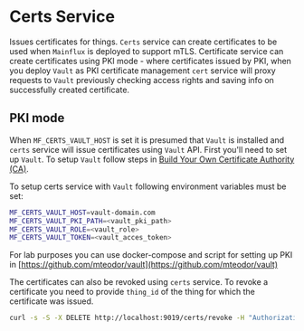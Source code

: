 # Certs Service

Issues certificates for things. `Certs` service can create certificates to be used when `Mainflux` is deployed to support mTLS.
Certificate service can create certificates using PKI mode - where certificates issued by PKI, when you deploy `Vault` as PKI certificate management `cert` service will proxy requests to `Vault` previously checking access rights and saving info on successfully created certificate.

## PKI mode

When `MF_CERTS_VAULT_HOST` is set it is presumed that `Vault` is installed and `certs` service will issue certificates using `Vault` API.
First you'll need to set up `Vault`.
To setup `Vault` follow steps in [Build Your Own Certificate Authority (CA)](https://learn.hashicorp.com/tutorials/vault/pki-engine).

To setup certs service with `Vault` following environment variables must be set:

```bash
MF_CERTS_VAULT_HOST=vault-domain.com
MF_CERTS_VAULT_PKI_PATH=<vault_pki_path>
MF_CERTS_VAULT_ROLE=<vault_role>
MF_CERTS_VAULT_TOKEN=<vault_acces_token>
```

For lab purposes you can use docker-compose and script for setting up PKI in [https://github.com/mteodor/vault](https://github.com/mteodor/vault)

The certificates can also be revoked using `certs` service. To revoke a certificate you need to provide `thing_id` of the thing for which the certificate was issued.

```bash
curl -s -S -X DELETE http://localhost:9019/certs/revoke -H "Authorization: Bearer $TOK" -H 'Content-Type: application/json'   -d '{"thing_id":"c30b8842-507c-4bcd-973c-74008cef3be5"}'
```

